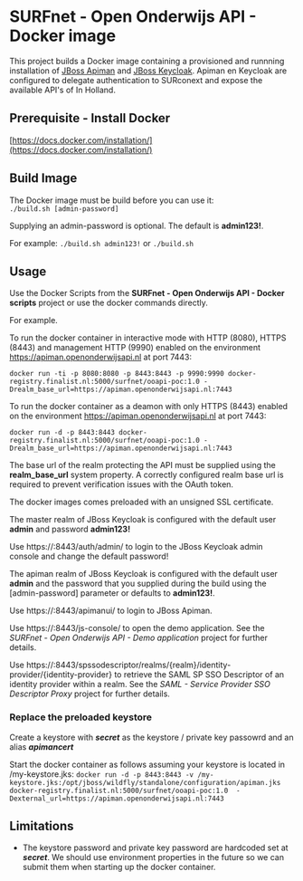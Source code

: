 # SURFnet - Open Onderwijs API - Docker image
This project builds a Docker image containing a provisioned and runnning installation of [JBoss Apiman](http://www.apiman.io/) and [JBoss Keycloak](http://keycloak.jboss.org/). Apiman en Keycloak are configured to delegate authentication to SURconext and expose the available API's of In Holland.

## Prerequisite - Install Docker
[https://docs.docker.com/installation/](https://docs.docker.com/installation/)

## Build Image
The Docker image must be build before you can use it:  
`./build.sh [admin-password]`

Supplying an admin-password is optional. The default is **admin123!**.

For example:
`./build.sh admin123!` or `./build.sh`

## Usage
Use the Docker Scripts from the **SURFnet - Open Onderwijs API - Docker scripts** project or use the docker commands directly. 

For example.

To run the docker container in interactive mode with HTTP (8080), HTTPS (8443) and management HTTP (9990) enabled on the environment https://apiman.openonderwijsapi.nl at port 7443:  

`docker run -ti -p 8080:8080 -p 8443:8443 -p 9990:9990 docker-registry.finalist.nl:5000/surfnet/ooapi-poc:1.0 -Drealm_base_url=https://apiman.openonderwijsapi.nl:7443`

To run the docker container as a deamon with only HTTPS (8443) enabled on the environment https://apiman.openonderwijsapi.nl at port 7443:

`docker run -d -p 8443:8443 docker-registry.finalist.nl:5000/surfnet/ooapi-poc:1.0 -Drealm_base_url=https://apiman.openonderwijsapi.nl:7443`

The base url of the realm protecting the API must be supplied using the **realm_base_url** system property. A correctly configured realm base url is required to prevent verification issues with the OAuth token.

The docker images comes preloaded with an unsigned SSL certificate.

The master realm of JBoss Keycloak is configured with the default user **admin** and password **admin123!**  

Use https://<host>:8443/auth/admin/ to login to the JBoss Keycloak admin console and change the default password!

The apiman realm of JBoss Keycloak is configured with the default user **admin** and the password that you supplied during the build using the [admin-password] parameter or defaults to **admin123!**. 
 
Use https://<host>:8443/apimanui/ to login to JBoss Apiman.

Use https://<host>:8443/js-console/ to open the demo application. See the *SURFnet - Open Onderwijs API - Demo application* project  for further details.

Use https://<host>:8443/spssodescriptor/realms/{realm}/identity-provider/{identity-provider} to retrieve the SAML SP SSO Descriptor of an identity provider within a realm. See the *SAML - Service Provider SSO Descriptor Proxy*  project for further details.

### Replace the preloaded keystore 
Create a keystore with ***secret*** as the keystore / private key passowrd and an alias ***apimancert***

Start the docker container as follows assuming your keystore is located in /my-keystore.jks:
`docker run -d -p 8443:8443 -v /my-keystore.jks:/opt/jboss/wildfly/standalone/configuration/apiman.jks docker-registry.finalist.nl:5000/surfnet/ooapi-poc:1.0  -Dexternal_url=https://apiman.openonderwijsapi.nl:7443`


## Limitations
* The keystore password and private key password are hardcoded set at ***secret***. We should use environment properties in the future so we can submit them when starting up the docker container.